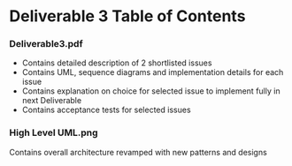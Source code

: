 # Deliverable 3 Table of Contents

### Deliverable3.pdf
- Contains detailed description of 2 shortlisted issues
- Contains UML, sequence diagrams and implementation details for each issue
- Contains explanation on choice for selected issue to implement fully in next Deliverable
- Contains acceptance tests for selected issues

### High Level UML.png
Contains overall architecture revamped with new patterns and designs
